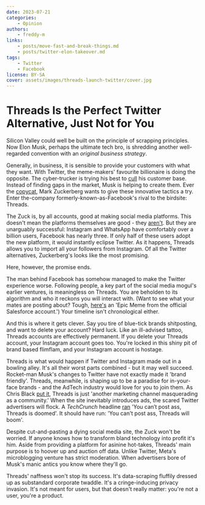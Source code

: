 ```yaml
---
date: 2023-07-21
categories:
    - Opinion
authors:
    - freddy-m
links:
    - posts/move-fast-and-break-things.md
    - posts/twitter-elon-takeover.md
tags:
    - Twitter
    - Facebook
license: BY-SA
cover: assets/images/threads-launch-twitter/cover.jpg
---
```

# Threads Is the Perfect Twitter Alternative, Just Not for You 

Silicon Valley could well be built on the principle of scrapping principles. Now Elon Musk, perhaps the ultimate tech bro, is shredding another well-regarded convention with an *original business strategy*.<!-- more -->

Generally, in business, it is sensible to provide your customers with what they want. With Twitter, the meme-makers' favourite billionaire is doing the opposite. The cyber-trucker is trying his best to [cull](https://blog.privacyguides.org/2022/12/04/twitter-elon-takeover/) his customer base. Instead of finding gaps in the market, Musk is helping to create them. Ever the [copycat](https://blog.privacyguides.org/2022/04/04/move-fast-and-break-things/), Mark Zuckerberg wants to give these innovative tactics a try. Enter the-company formerly-known-as-Facebook's rival to the birdsite: Threads.

The Zuck is, by all accounts, good at making social media platforms. This doesn't mean the platforms themselves are good - they [aren't](https://blog.privacyguides.org/2021/11/01/virtual-insanity/). But they are unarguably successful: Instagram and WhatsApp have comfortably over a billion users, Facebook has nearly three. If only half of these users adopt the new platform, it would instantly eclipse Twitter. As it happens, Threads allows you to import all your followers from Instagram. Of all the Twitter alternatives, Zuckerberg's looks like the most promising.

Here, however, the promise ends.

The man behind Facebook has somehow managed to make the Twitter experience worse. Following people, a key part of the social media mogul's earlier ventures, is meaningless on Threads. You are beholden to its algorithm and who it reckons you will interact with. (Want to see what your mates are posting about? Tough, [here's](https://jogblog.substack.com/p/facebooks-threads-is-so-depressing) an 'Epic Meme from the official Salesforce account.') Your timeline isn't chronological either.

And this is where it gets clever. Say you tire of blue-tick brands shitposting, and want to delete your account? Hard luck. Like an ill-advised tattoo, Threads accounts are effectively permanent. If you delete your Threads account, your Instagram account goes too. You're locked in this shiny pit of brand based flimflam, and your Instagram account is hostage.

Threads is what would happen if Twitter and Instagram made out in a bowling alley. It's all their worst parts combined - but it may well succeed. Rocket-man Musk's changes to Twitter have not exactly made it 'brand friendly'. Threads, meanwhile, is shaping up to be a paradise for in-your-face brands - and the AdTech industry would love for you to join them. As Chris Black [put it](https://www.gq.com/story/pulling-weeds-chris-black-twitter-is-better-than-ever), Threads is just 'another marketing channel masquerading as a community.' When the site inevitably introduces ads, the scared Twitter advertisers will flock. A *TechCrunch* headline [ran](https://techcrunch.com/2023/07/06/you-cant-post-ass-threads-is-doomed-meta-instagram-twitter/) 'You can’t post ass, Threads is doomed'. It should have run: 'You can't post ass, Threads will boom'.

Despite cut-and-pasting a dying social media site, the Zuck won't be worried. If anyone knows how to transform bland technology into profit it's him. Aside from providing a platform for asinine hot-takes, Threads' main purpose is to hoover up and auction off data. Unlike Twitter, Meta's microblogging venture has strict moderation. When advertisers bore of Musk's manic antics you know where they'll go.

Threads' naffness won't stop its success. It's data-scraping fluffily dressed up as substandard corporate twaddle. It's a cringe-inducing privacy invasion. It's not meant for users, but that doesn't really matter: you're not a user, you're a product.
